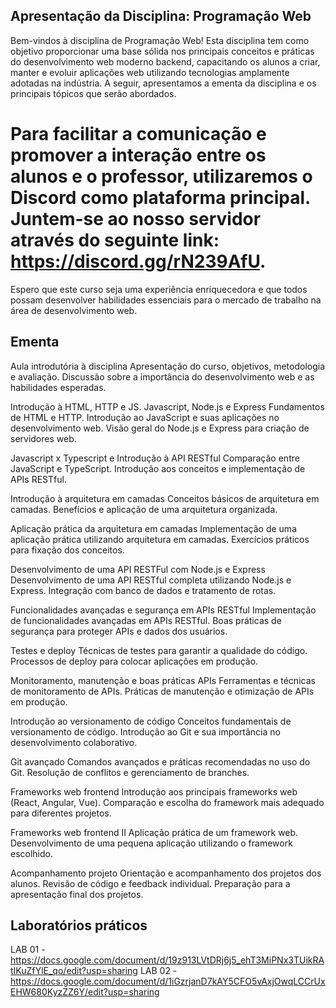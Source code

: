 ## Apresentação da Disciplina: Programação Web

Bem-vindos à disciplina de Programação Web! Esta disciplina tem como objetivo proporcionar uma base sólida nos principais conceitos e práticas do desenvolvimento web moderno backend, capacitando os alunos a criar, manter e evoluir aplicações web utilizando tecnologias amplamente adotadas na indústria. A seguir, apresentamos a ementa da disciplina e os principais tópicos que serão abordados.

# Para facilitar a comunicação e promover a interação entre os alunos e o professor, utilizaremos o Discord como plataforma principal. Juntem-se ao nosso servidor através do seguinte link: https://discord.gg/rN239AfU.

Espero que este curso seja uma experiência enriquecedora e que todos possam desenvolver habilidades essenciais para o mercado de trabalho na área de desenvolvimento web.

## Ementa 
Aula introdutória à disciplina
    Apresentação do curso, objetivos, metodologia e avaliação.
    Discussão sobre a importância do desenvolvimento web e as habilidades esperadas.

Introdução à HTML, HTTP e JS. Javascript, Node.js e Express
    Fundamentos de HTML e HTTP.
    Introdução ao JavaScript e suas aplicações no desenvolvimento web.
    Visão geral do Node.js e Express para criação de servidores web.

Javascript x Typescript e Introdução à API RESTful
    Comparação entre JavaScript e TypeScript.
    Introdução aos conceitos e implementação de APIs RESTful.

Introdução à arquitetura em camadas
    Conceitos básicos de arquitetura em camadas.
    Benefícios e aplicação de uma arquitetura organizada.

Aplicação prática da arquitetura em camadas
    Implementação de uma aplicação prática utilizando arquitetura em camadas.
    Exercícios práticos para fixação dos conceitos.

Desenvolvimento de uma API RESTFul com Node.js e Express
    Desenvolvimento de uma API RESTful completa utilizando Node.js e Express.
    Integração com banco de dados e tratamento de rotas.

Funcionalidades avançadas e segurança em APIs RESTful
    Implementação de funcionalidades avançadas em APIs RESTful.
    Boas práticas de segurança para proteger APIs e dados dos usuários.

Testes e deploy
    Técnicas de testes para garantir a qualidade do código.
    Processos de deploy para colocar aplicações em produção.

Monitoramento, manutenção e boas práticas APIs
    Ferramentas e técnicas de monitoramento de APIs.
    Práticas de manutenção e otimização de APIs em produção.

Introdução ao versionamento de código
    Conceitos fundamentais de versionamento de código.
    Introdução ao Git e sua importância no desenvolvimento colaborativo.

Git avançado
    Comandos avançados e práticas recomendadas no uso do Git.
    Resolução de conflitos e gerenciamento de branches.

Frameworks web frontend
    Introdução aos principais frameworks web (React, Angular, Vue).
    Comparação e escolha do framework mais adequado para diferentes projetos.

Frameworks web frontend II
    Aplicação prática de um framework web.
    Desenvolvimento de uma pequena aplicação utilizando o framework escolhido.

Acompanhamento projeto
    Orientação e acompanhamento dos projetos dos alunos.
    Revisão de código e feedback individual.
    Preparação para a apresentação final dos projetos.

## Laboratórios práticos
LAB 01 - https://docs.google.com/document/d/19z913LVtDRj6j5_ehT3MiPNx3TUikRAtIKuZfYlE_qo/edit?usp=sharing 
LAB 02 - https://docs.google.com/document/d/1iGzrjanD7kAY5CFO5vAxjOwqLCCrUxEHW680KyzZZ6Y/edit?usp=sharing
